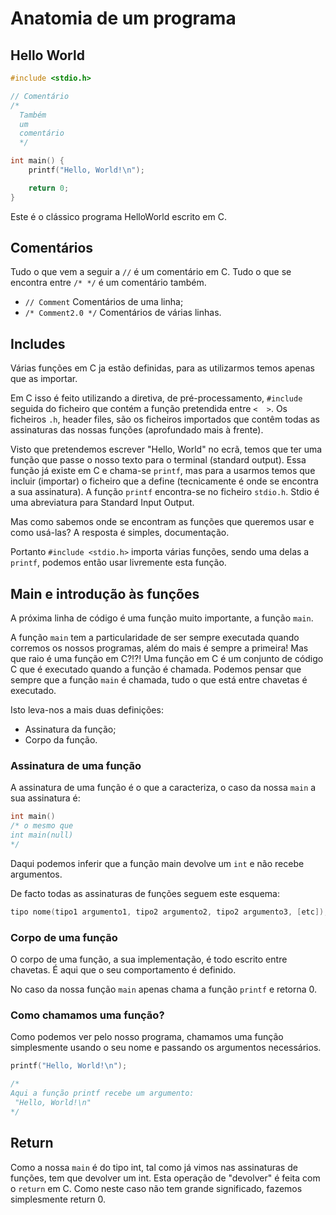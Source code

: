 # Anatomia de um programa


## Hello World

```c
#include <stdio.h>

// Comentário
/*
  Também
  um
  comentário
  */

int main() {
    printf("Hello, World!\n");

    return 0;
}
```
Este é o clássico programa HelloWorld escrito em C.

## Comentários

Tudo o que vem a seguir a `//` é um comentário em C. Tudo o que se encontra entre `/* */` é um comentário também.
  * `// Comment` Comentários de uma linha;
  * `/* Comment2.0 */` Comentários de várias linhas.

## Includes

Várias funções em C ja estão definidas, para as utilizarmos temos apenas que as importar.

Em C isso é feito utilizando a diretiva, de pré-processamento, `#include` seguida do ficheiro que contém a função pretendida entre  `<  >`.
Os ficheiros `.h`, header files, são os ficheiros importados que contêm todas as assinaturas das nossas funções (aprofundado mais à frente).

Visto que pretendemos escrever "Hello, World" no ecrã, temos que ter uma função que passe o nosso texto para o terminal (standard output). Essa função já existe em C e chama-se `printf`, mas para a usarmos temos que incluir (importar) o ficheiro que a define (tecnicamente é onde se encontra a sua assinatura). A função `printf` encontra-se no ficheiro `stdio.h`. Stdio é uma abreviatura para Standard Input Output.

Mas como sabemos onde se encontram as funções que queremos usar e como usá-las?
A resposta é simples, documentação.

Portanto `#include <stdio.h>` importa várias funções, sendo uma delas a `printf`, podemos então usar livremente esta função.


## Main e introdução às funções

A próxima linha de código é uma função muito importante, a função `main`.

A função `main` tem a particularidade de ser sempre executada quando corremos os nossos programas, além do mais é sempre a primeira!
Mas que raio é uma função em C?!?! Uma função em C é um conjunto de código C que é executado quando a função é chamada. Podemos pensar que sempre que a função `main` é chamada, tudo o que está entre chavetas é executado.

Isto leva-nos a mais duas definições:
  * Assinatura da função;
  * Corpo da função.

### Assinatura de uma função

A assinatura de uma função é o que a caracteriza, o caso da nossa `main` a sua assinatura é:
```c
int main()
/* o mesmo que
int main(null)
*/
```
Daqui podemos inferir que a função main devolve um `int` e não recebe argumentos.

De facto todas as assinaturas de funções seguem este esquema:
```c
tipo nome(tipo1 argumento1, tipo2 argumento2, tipo2 argumento3, [etc]);
```

### Corpo de uma função

O corpo de uma função, a sua implementação, é todo escrito entre chavetas. É aqui que o seu comportamento é definido.

No caso da nossa função `main` apenas chama a função `printf` e retorna 0.

### Como chamamos uma função?

Como podemos ver pelo nosso programa, chamamos uma função simplesmente usando o seu nome e passando os argumentos necessários.
```c
printf("Hello, World!\n");

/*
Aqui a função printf recebe um argumento:
 "Hello, World!\n"
*/
```

## Return
Como a nossa `main` é do tipo int, tal como já vimos nas assinaturas de funções, tem que devolver um int.
Esta operação de "devolver" é feita com o `return` em C. Como neste caso não tem grande significado, fazemos simplesmente return 0.

